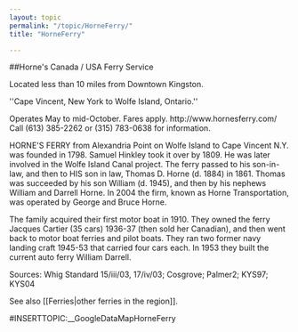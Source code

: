 ```yaml
---
layout: topic
permalink: "/topic/HorneFerry/"
title: "HorneFerry"

---
```


##Horne's Canada / USA Ferry Service

Located less than 10 miles from Downtown Kingston.
<div class="sidebar">
<p>''Cape Vincent, New York to Wolfe Island, Ontario.''
<p>Operates May to mid-October.
Fares apply.
http://www.hornesferry.com/
Call (613) 385-2262 or (315) 783-0638 for information.
</div>

HORNE'S FERRY from Alexandria Point on Wolfe Island to Cape Vincent N.Y. was founded in 1798. Samuel Hinkley took it over by 1809. He was later involved in the Wolfe Island Canal project. The ferry passed to his son-in-law, and then to HIS son in law, Thomas D. Horne (d. 1884) in 1861.  Thomas was succeeded by his son William (d. 1945), and then by his nephews William and Darrell Horne. In 2004 the firm, known as Horne Transportation, was operated by George and Bruce Horne.

The family acquired their first motor boat in 1910.  They owned the ferry Jacques Cartier (35 cars) 1936-37 (then sold her Canadian), and then went back to motor boat ferries and pilot boats.  They ran two former navy landing craft 1945-53 that carried four cars each.  In 1953 they built the current auto ferry William Darrell.

Sources: Whig Standard 15/iii/03, 17/iv/03; Cosgrove; Palmer2; KYS97; KYS04

See also [[Ferries|other ferries in the region]].
<div id="sched" class="floatright"></div>
<div class="span-18">
#INSERTTOPIC:__GoogleDataMapHorneFerry
</div>

<script type="text/javascript">
$("#sched").hide()
  .load("Topic/K7Fetch&u=http://hornesferry.com/location/schedule/ #content", function()
                     {
                      $("#loadData").remove();
                      $("#sched").slideDown("slow");
                     });
</script>

